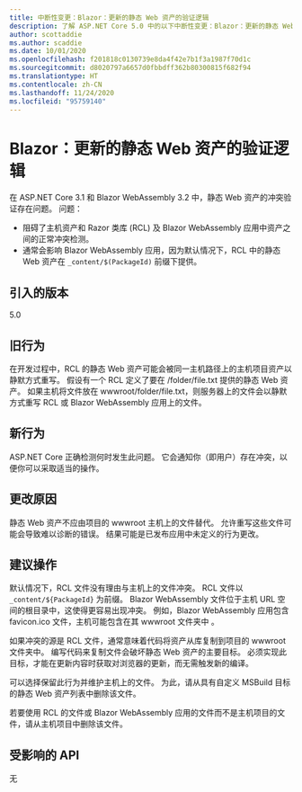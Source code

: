 ```yaml
---
title: 中断性变更：Blazor：更新的静态 Web 资产的验证逻辑
description: 了解 ASP.NET Core 5.0 中的以下中断性变更：Blazor：更新的静态 Web 资产的验证逻辑
author: scottaddie
ms.author: scaddie
ms.date: 10/01/2020
ms.openlocfilehash: f201818c0130739e8da4f42e7b1f3a1987f70d1c
ms.sourcegitcommit: d8020797a6657d0fbbdff362b80300815f682f94
ms.translationtype: HT
ms.contentlocale: zh-CN
ms.lasthandoff: 11/24/2020
ms.locfileid: "95759140"
---
```

# <a name="blazor-updated-validation-logic-for-static-web-assets"></a>Blazor：更新的静态 Web 资产的验证逻辑

在 ASP.NET Core 3.1 和 Blazor WebAssembly 3.2 中，静态 Web 资产的冲突验证存在问题。 问题：

* 阻碍了主机资产和 Razor 类库 (RCL) 及 Blazor WebAssembly 应用中资产之间的正常冲突检测。
* 通常会影响 Blazor WebAssembly 应用，因为默认情况下，RCL 中的静态 Web 资产在 `_content/$(PackageId)` 前缀下提供。

## <a name="version-introduced"></a>引入的版本

5.0

## <a name="old-behavior"></a>旧行为

在开发过程中，RCL 的静态 Web 资产可能会被同一主机路径上的主机项目资产以静默方式重写。 假设有一个 RCL 定义了要在 /folder/file.txt 提供的静态 Web 资产。 如果主机将文件放在 wwwroot/folder/file.txt，则服务器上的文件会以静默方式重写 RCL 或 Blazor WebAssembly 应用上的文件。

## <a name="new-behavior"></a>新行为

ASP.NET Core 正确检测何时发生此问题。 它会通知你（即用户）存在冲突，以便你可以采取适当的操作。

## <a name="reason-for-change"></a>更改原因

静态 Web 资产不应由项目的 wwwroot 主机上的文件替代。 允许重写这些文件可能会导致难以诊断的错误。 结果可能是已发布应用中未定义的行为更改。

## <a name="recommended-action"></a>建议操作

默认情况下，RCL 文件没有理由与主机上的文件冲突。 RCL 文件以 `_content/${PackageId}` 为前缀。 Blazor WebAssembly 文件位于主机 URL 空间的根目录中，这使得更容易出现冲突。 例如，Blazor WebAssembly 应用包含 favicon.ico 文件，主机可能包含在其 wwwroot 文件夹中 。

如果冲突的源是 RCL 文件，通常意味着代码将资产从库复制到项目的 wwwroot 文件夹中。 编写代码来复制文件会破坏静态 Web 资产的主要目标。 必须实现此目标，才能在更新内容时获取对浏览器的更新，而无需触发新的编译。

可以选择保留此行为并维护主机上的文件。 为此，请从具有自定义 MSBuild 目标的静态 Web 资产列表中删除该文件。

若要使用 RCL 的文件或 Blazor WebAssembly 应用的文件而不是主机项目的文件，请从主机项目中删除该文件。

## <a name="affected-apis"></a>受影响的 API

无

<!--

### Category

ASP.NET Core

### Affected APIs

Not detectable via API analysis

-->
